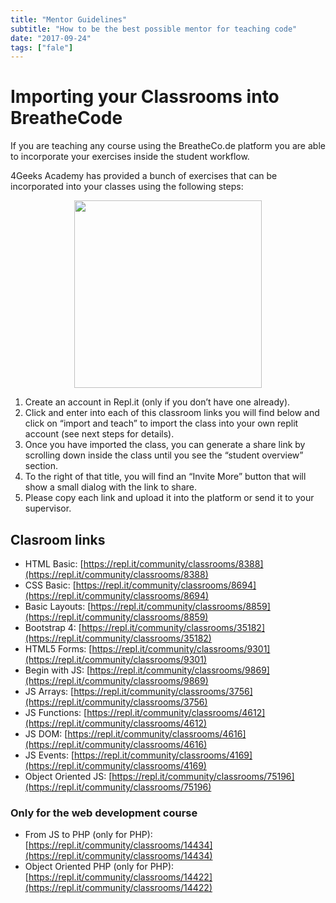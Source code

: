 ```yaml
---
title: "Mentor Guidelines"
subtitle: "How to be the best possible mentor for teaching code"
date: "2017-09-24"
tags: ["fale"]
---
```

# Importing your Classrooms into BreatheCode

If you are teaching any course using the BreatheCo.de platform you are able to incorporate your exercises inside the student workflow.

4Geeks Academy has provided a bunch of exercises that can be incorporated into your classes using the following steps:

<p align="center">
   <img src="https://ucarecdn.com/57b7e105-14ae-45c8-b7fa-de39d328c618/" height="300px" />
</p>

1. Create an account in Repl.it (only if you don’t have one already).
2. Click and enter into each of this classroom links you will find below and click on “import and teach” to import the class into your own replit account (see next steps for details).
3. Once you have imported the class, you can generate a share link by scrolling down inside the class until you see the “student overview” section.
4. To the right of that title, you will find an “Invite More” button that will show a small dialog with the link to share.
5. Please copy each link and upload it into the platform or send it to your supervisor.

## Clasroom links

- HTML Basic: [https://repl.it/community/classrooms/8388](https://repl.it/community/classrooms/8388)  
- CSS Basic: [https://repl.it/community/classrooms/8694](https://repl.it/community/classrooms/8694)  
- Basic Layouts: [https://repl.it/community/classrooms/8859](https://repl.it/community/classrooms/8859)  
- Bootstrap 4:	[https://repl.it/community/classrooms/35182](https://repl.it/community/classrooms/35182)  
- HTML5 Forms:	[https://repl.it/community/classrooms/9301](https://repl.it/community/classrooms/9301)  
- Begin with JS:	[https://repl.it/community/classrooms/9869](https://repl.it/community/classrooms/9869)  
- JS Arrays: [https://repl.it/community/classrooms/3756](https://repl.it/community/classrooms/3756)  
- JS Functions: [https://repl.it/community/classrooms/4612](https://repl.it/community/classrooms/4612)  
- JS DOM: [https://repl.it/community/classrooms/4616](https://repl.it/community/classrooms/4616)  
- JS Events:	[https://repl.it/community/classrooms/4169](https://repl.it/community/classrooms/4169)  
- Object Oriented JS:	[https://repl.it/community/classrooms/75196](https://repl.it/community/classrooms/75196)  

### Only for the web development course

- From JS to PHP (only for PHP):	[https://repl.it/community/classrooms/14434](https://repl.it/community/classrooms/14434)  
- Object Oriented PHP (only for PHP):	[https://repl.it/community/classrooms/14422](https://repl.it/community/classrooms/14422)  
